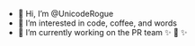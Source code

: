 - 👋 Hi, I’m @UnicodeRogue
- 👀 I’m interested in code, coffee, and words
- 🌱 I’m currently working on the PR team ✨ 🦝  ✨


<!---
UnicodeRogue/UnicodeRogue is a ✨ special ✨ repository because its `README.md` (this file) appears on your GitHub profile.
You can click the Preview link to take a look at your changes.
--->
